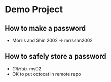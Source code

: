 # Demo Project

## How to make a password
- Morris and Shin 2002 -> mrrsshn2002

## How to safely store a password
- *GitHub.* ms02
- OK to put octocat in remote repo
